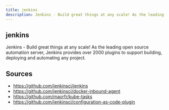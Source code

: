 ```yaml
---
title: jenkins
description: Jenkins - Build great things at any scale! As the leading open source automation server, Jenkins provides over 2000 plugins to support building, deploying and automating any project.
---
```


## jenkins

Jenkins - Build great things at any scale! As the leading open source automation server, Jenkins provides over 2000 plugins to support building, deploying and automating any project.

## Sources

- https://github.com/jenkinsci/jenkins
- https://github.com/jenkinsci/docker-inbound-agent
- https://github.com/maorfr/kube-tasks
- https://github.com/jenkinsci/configuration-as-code-plugin
